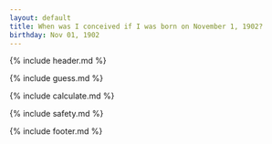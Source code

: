 ```yaml
---
layout: default
title: When was I conceived if I was born on November 1, 1902?
birthday: Nov 01, 1902
---
```


{% include header.md %}

{% include guess.md %}

{% include calculate.md %}

{% include safety.md %}

{% include footer.md %}



